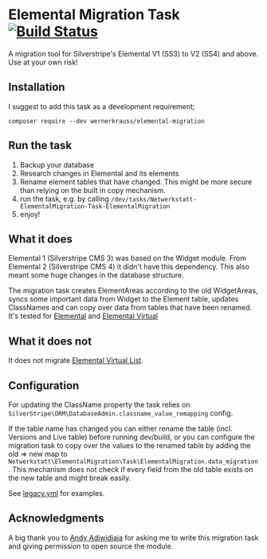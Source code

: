 # Elemental Migration Task [![Build Status](https://travis-ci.org/wernerkrauss/elemental-migration.svg?branch=master)](https://travis-ci.org/wernerkrauss/elemental-migration)
A migration tool for Silverstripe's Elemental V1 (SS3) to V2 (SS4) and above. Use at your own risk!

## Installation

I suggest to add this task as a development requirement; 

```
composer require --dev wernerkrauss/elemental-migration
```

## Run the task
1) Backup your database
1) Research changes in Elemental and its elements
1) Rename element tables that have changed. This might be more secure than relying on the built in copy mechanism.
1) run the task, e.g. by calling `/dev/tasks/Netwerkstatt-ElementalMigration-Task-ElementalMigration`
1) enjoy!

## What it does
Elemental 1 (Silverstripe CMS 3) was based on the Widget module. From Elemental 2 (Silverstripe CMS 4) it didn't have this dependency. This also meant some huge changes in the database structure.

The migration task creates ElementAreas according to the old WidgetAreas, syncs some important data from Widget to the Element table, updates ClassNames and can copy over data from tables that have been renamed. It's tested for [Elemental](https://github.com/dnadesign/silverstripe-elemental) and [Elemental Virtual](https://github.com/dnadesign/silverstripe-elemental-virtual)

## What it does not
It does not migrate [Elemental Virtual List](https://github.com/dnadesign/silverstripe-elemental-list).

## Configuration
For updating the ClassName property the task relies on `SilverStripe\ORM\DatabaseAdmin.classname_value_remapping` config. 

If the table name has changed you can either rename the table (incl. Versions and Live table) before running dev/build, or you can configure the migration task to copy over the values to the renamed table by adding the old => new map to `Netwerkstatt\ElementalMigration\Task\ElementalMigration.data_migration`. This mechanism does not check if every field from the old table exists on the new table and might break easily.

See [legacy.yml](_config/legacy.yml) for examples.

## Acknowledgments
A big thank you to [Andy Adiwidjaja](http://www.adiwidjaja.com/) for asking me to write this migration task and giving permission to open source the module.